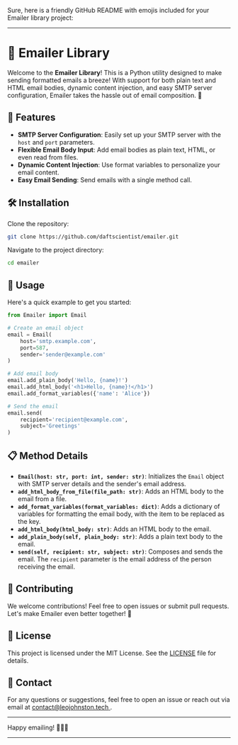 Sure, here is a friendly GitHub README with emojis included for your Emailer library project:

---

# 📧 Emailer Library

Welcome to the **Emailer Library**! This is a Python utility designed to make sending formatted emails a breeze! With support for both plain text and HTML email bodies, dynamic content injection, and easy SMTP server configuration, Emailer takes the hassle out of email composition. 🎉

## 🚀 Features

- **SMTP Server Configuration**: Easily set up your SMTP server with the `host` and `port` parameters.
- **Flexible Email Body Input**: Add email bodies as plain text, HTML, or even read from files.
- **Dynamic Content Injection**: Use format variables to personalize your email content.
- **Easy Email Sending**: Send emails with a single method call.

## 🛠️ Installation

Clone the repository:

```bash
git clone https://github.com/daftscientist/emailer.git
```

Navigate to the project directory:

```bash
cd emailer
```

## 🌟 Usage

Here's a quick example to get you started:

```python
from Emailer import Email

# Create an email object
email = Email(
    host='smtp.example.com',
    port=587,
    sender='sender@example.com'
)

# Add email body
email.add_plain_body('Hello, {name}!')
email.add_html_body('<h1>Hello, {name}!</h1>')
email.add_format_variables({'name': 'Alice'})

# Send the email
email.send(
    recipient='recipient@example.com',
    subject='Greetings'
)
```

## 📋 Method Details

- **`Email(host: str, port: int, sender: str)`**: Initializes the `Email` object with SMTP server details and the sender's email address.
- **`add_html_body_from_file(file_path: str)`**: Adds an HTML body to the email from a file.
- **`add_format_variables(format_variables: dict)`**: Adds a dictionary of variables for formatting the email body, with the item to be replaced as the key.
- **`add_html_body(html_body: str)`**: Adds an HTML body to the email.
- **`add_plain_body(self, plain_body: str)`**: Adds a plain text body to the email.
- **`send(self, recipient: str, subject: str)`**: Composes and sends the email. The `recipient` parameter is the email address of the person receiving the email.

## 💬 Contributing

We welcome contributions! Feel free to open issues or submit pull requests. Let's make Emailer even better together! 🤝

## 📜 License

This project is licensed under the MIT License. See the [LICENSE](LICENSE) file for details.

## 📧 Contact

For any questions or suggestions, feel free to open an issue or reach out via email at [contact@leojohnston.tech
](mailto:contact@leojohnston.tech).

---

Happy emailing! 🚀📧✨

---
